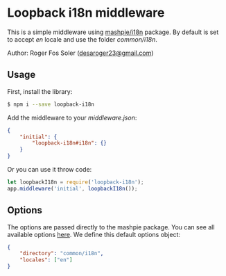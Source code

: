 
# Loopback i18n middleware

This is a simple middleware using [mashpie/i18n](https://github.com/mashpie/i18n-node) package. By default is set to accept *en* locale and use the folder *common/i18n*.

Author: Roger Fos Soler (desaroger23@gmail.com)

## Usage

First, install the library:

```bash
$ npm i --save loopback-i18n
```

Add the middleware to your *middleware.json*:

```json
{
	"initial": {
		"loopback-i18n#i18n": {}
	}
}
```

Or you can use it throw code:

```js
let loopbackI18n = require('loopback-i18n');
app.middleware('initial', loopbackI18n());
```

## Options

The options are passed directly to the mashpie package. You can see all available options [here](https://github.com/mashpie/i18n-node#list-of-all-configuration-options). We define this default options object:

```json
{
	"directory": "common/i18n",
	"locales": ["en"]
}
```
